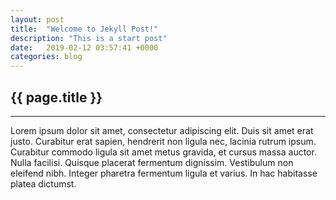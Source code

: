 ```yaml
---
layout: post
title:  "Welcome to Jekyll Post!"
description: "This is a start post"
date:   2019-02-12 03:57:41 +0000
categories: blog
---
```


<div class="container">
    <div class="row">
        <div class="col">
            <h2>{{ page.title }}</h2>
            <hr />
            <p>Lorem ipsum dolor sit amet, consectetur adipiscing elit. Duis sit amet erat justo. Curabitur erat sapien, hendrerit non ligula nec, lacinia rutrum ipsum. Curabitur commodo ligula sit amet metus gravida, et cursus massa auctor. Nulla facilisi. Quisque placerat fermentum dignissim. Vestibulum non eleifend nibh. Integer pharetra fermentum ligula et varius. In hac habitasse platea dictumst.</p>
        </div>
    </div>
</div>